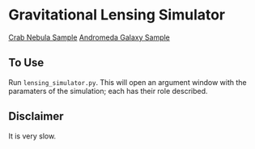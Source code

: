 # Gravitational Lensing Simulator
[Crab Nebula Sample](./images/LowFOVCrab.jpg) [Andromeda Galaxy Sample](./images/AndromedaOutputThumbnail.jpg)
## To Use
Run `lensing_simulator.py`. This will open an argument window with the paramaters of the simulation; each has their role described.
## Disclaimer
It is very slow.
